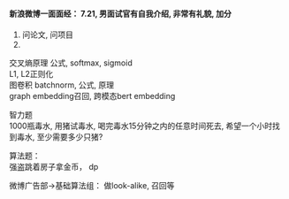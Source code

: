 

#### 新浪微博一面面经：  7.21, 男面试官有自我介绍, 非常有礼貌, 加分
1. 问论文, 问项目
2. 
交叉熵原理 公式, softmax, sigmoid  
L1, L2正则化  
图卷积
batchnorm, 公式, 原理  
graph embedding召回, 跨模态bert embedding  

智力题  
1000瓶毒水, 用猪试毒水, 喝完毒水15分钟之内的任意时间死去, 希望一个小时找到毒水, 至少需要多少只猪?  

算法题：  
强盗跳着房子拿金币， dp  


微博广告部->基础算法组： 做look-alike, 召回等
